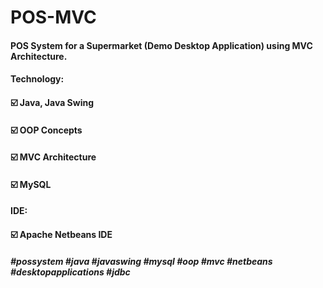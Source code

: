 # POS-MVC
#### POS System for a Supermarket (Demo Desktop Application) using MVC Architecture.
#### Technology:
#### ☑️ Java, Java Swing
#### ☑️ OOP Concepts
#### ☑️ MVC Architecture
#### ☑️ MySQL
#### IDE:
#### ☑️ Apache Netbeans IDE
##### #possystem #java #javaswing #mysql #oop #mvc #netbeans #desktopapplications #jdbc
